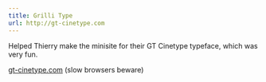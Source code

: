 ```yaml
---
title: Grilli Type
url: http://gt-cinetype.com
---
```


Helped Thierry make the minisite for their GT Cinetype typeface, which was very fun.

[gt-cinetype.com](http://gt-cinetype.com) (slow browsers beware)
